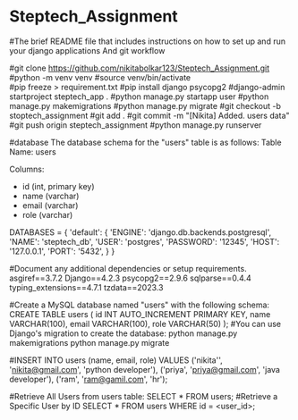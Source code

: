 # Steptech_Assignment
#The brief README file that includes instructions on how to set up and run your django applications And git workflow

#git clone https://github.com/nikitabolkar123/Steptech_Assignment.git
#python -m venv venv
#source venv/bin/activate  
#pip freeze > requirement.txt
#pip install django psycopg2
#django-admin startproject steptech_app .
#python manage.py startapp user
#python manage.py makemigrations
#python manage.py migrate
#git checkout -b stoptech_assignment
#git add .
#git commit -m "[Nikita] Added. users data"
#git push origin steptech_assignment
#python manage.py runserver


#database 
The database schema for the "users" table is as follows:
Table Name: users

Columns:
- id (int, primary key)
- name (varchar)
- email (varchar)
- role (varchar)

DATABASES = {
    'default': {
        'ENGINE': 'django.db.backends.postgresql',
        'NAME': 'steptech_db',
        'USER': 'postgres',
        'PASSWORD': '12345',
        'HOST': '127.0.0.1',
        'PORT': '5432',
    }
}

#Document any additional dependencies or setup requirements.
asgiref==3.7.2
Django==4.2.3
psycopg2==2.9.6
sqlparse==0.4.4
typing_extensions==4.7.1
tzdata==2023.3

#Create a MySQL database named "users" with the following schema:
CREATE TABLE users (
    id INT AUTO_INCREMENT PRIMARY KEY,
    name VARCHAR(100),
    email VARCHAR(100),
    role VARCHAR(50)
);
#You can  use Django's migration to create the database:
python manage.py makemigrations
python manage.py migrate

#INSERT INTO users (name, email, role) VALUES
    ('nikita'', 'nikita@gmail.com', 'python developer'),
    ('priya', 'priya@gmail.com', 'java developer'),
    ('ram', 'ram@gamil.com', 'hr');

#Retrieve All Users from users table:
SELECT * FROM users;
#Retrieve a Specific User by ID
SELECT * FROM users WHERE id = <user_id>;

